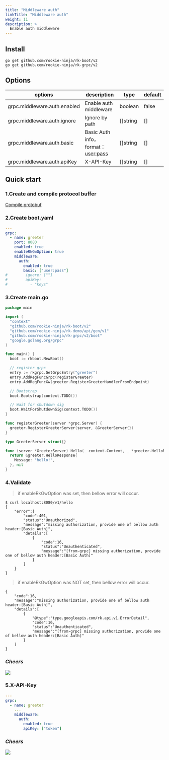 ```yaml
---
title: "Middleware auth"
linkTitle: "Middleware auth"
weight: 11
description: >
  Enable auth middleware
---
```


## Install
```shell script
go get github.com/rookie-ninja/rk-boot/v2
go get github.com/rookie-ninja/rk-grpc/v2
```

## Options
| options                      | description                        | type     | default |
|------------------------------|------------------------------------|----------|---------|
| grpc.middleware.auth.enabled | Enable auth middleware             | boolean  | false   |
| grpc.middleware.auth.ignore  | Ignore by path                     | []string | []      |
| grpc.middleware.auth.basic   | Basic Auth info，format：<user:pass> | []string | []      |
| grpc.middleware.auth.apiKey  | X-API-Key                          | []string | []      |

## Quick start
### 1.Create and compile protocol buffer
[Compile protobuf](/en/docs/rk-boot/user-guide/grpc/basic/buf/)

### 2.Create boot.yaml
```yaml
---
grpc:
  - name: greeter
    port: 8080
    enabled: true
    enableRkGwOption: true
    middleware:
      auth:
        enabled: true
        basic: ["user:pass"]
#        ignore: [""]
#        apiKey:
#          - "keys"
```

### 3.Create main.go
```go
package main

import (
  "context"
  "github.com/rookie-ninja/rk-boot/v2"
  "github.com/rookie-ninja/rk-demo/api/gen/v1"
  "github.com/rookie-ninja/rk-grpc/v2/boot"
  "google.golang.org/grpc"
)

func main() {
  boot := rkboot.NewBoot()

  // register grpc
  entry := rkgrpc.GetGrpcEntry("greeter")
  entry.AddRegFuncGrpc(registerGreeter)
  entry.AddRegFuncGw(greeter.RegisterGreeterHandlerFromEndpoint)

  // Bootstrap
  boot.Bootstrap(context.TODO())

  // Wait for shutdown sig
  boot.WaitForShutdownSig(context.TODO())
}

func registerGreeter(server *grpc.Server) {
  greeter.RegisterGreeterServer(server, &GreeterServer{})
}

type GreeterServer struct{}

func (server *GreeterServer) Hello(_ context.Context, _ *greeter.HelloRequest) (*greeter.HelloResponse, error) {
  return &greeter.HelloResponse{
    Message: "hello!",
  }, nil
}
```

### 4.Validate
> if enableRkGwOption was set, then bellow error will occur.

```shell script
$ curl localhost:8080/v1/hello
{
    "error":{
        "code":401,
        "status":"Unauthorized",
        "message":"missing authorization, provide one of bellow auth header:[Basic Auth]",
        "details":[
            {
                "code":16,
                "status":"Unauthenticated",
                "message":"[from-grpc] missing authorization, provide one of bellow auth header:[Basic Auth]"
            }
        ]
    }
}
```

> if enableRkGwOption was NOT set, then bellow error will occur.

```shell
{
    "code":16,
    "message":"missing authorization, provide one of bellow auth header:[Basic Auth]",
    "details":[
        {
            "@type":"type.googleapis.com/rk.api.v1.ErrorDetail",
            "code":16,
            "status":"Unauthenticated",
            "message":"[from-grpc] missing authorization, provide one of bellow auth header:[Basic Auth]"
        }
    ]
}
```

### _**Cheers**_
![](/rk-boot/user-guide/cheers.png)

### 5.X-API-Key 
```yaml
---
grpc:
  - name: greeter
    ...
    middleware:
      auth:
        enabled: true
        apiKey: ["token"]
```

### _**Cheers**_
![](/rk-boot/user-guide/cheers.png)
